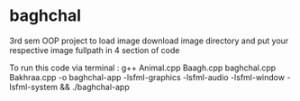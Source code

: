 # baghchal
3rd sem OOP project
to load image download image directory and put your respective image fullpath in 4 section of code 


To run this code via terminal : g++ Animal.cpp Baagh.cpp baghchal.cpp Bakhraa.cpp -o baghchal-app -lsfml-graphics -lsfml-audio -lsfml-window -lsfml-system && ./baghchal-app

